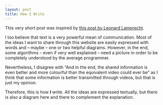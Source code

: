 ```yaml
---
layout: post
title: How I Write
---
```


This very short post was inspired by [this post by Leonard
Lamprecht](https://leo.im/notes/how-i-write-and-how-i-do-not/).

I too believe that text is a very powerful mean of communication. Most
of the ideas I want to share through this website are easily expressed
with words and – maybe – one or two helpful diagrams. However, in
the end, some algorithms – even if very well explained – need a
picture in order to be completely understood by the average programmer.

Nevertheless, I disagree with “And in the end, the shared information
is even better and more colourful than the equivalent video could ever
be” as I think that some information is better transmitted through
videos, but that is just my opinion.

Therefore, this is how **I** write. All the ideas are expressed
textually, but there is also a diagram here and there to complement the
explanation.
